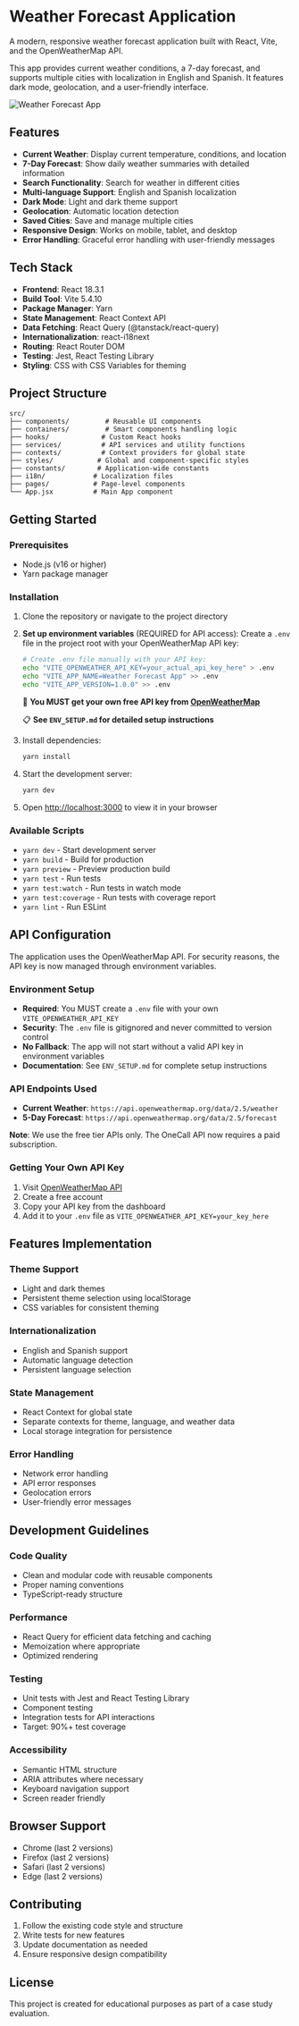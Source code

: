 # Weather Forecast Application

A modern, responsive weather forecast application built with React, Vite, and the OpenWeatherMap API.

This app provides current weather conditions, a 7-day forecast, and supports multiple cities with localization in English and Spanish. It features dark mode, geolocation, and a user-friendly interface.

![Weather Forecast App](https://fabaweatherapp.netlify.app/)

## Features

- **Current Weather**: Display current temperature, conditions, and location
- **7-Day Forecast**: Show daily weather summaries with detailed information
- **Search Functionality**: Search for weather in different cities
- **Multi-language Support**: English and Spanish localization
- **Dark Mode**: Light and dark theme support
- **Geolocation**: Automatic location detection
- **Saved Cities**: Save and manage multiple cities
- **Responsive Design**: Works on mobile, tablet, and desktop
- **Error Handling**: Graceful error handling with user-friendly messages

## Tech Stack

- **Frontend**: React 18.3.1
- **Build Tool**: Vite 5.4.10
- **Package Manager**: Yarn
- **State Management**: React Context API
- **Data Fetching**: React Query (@tanstack/react-query)
- **Internationalization**: react-i18next
- **Routing**: React Router DOM
- **Testing**: Jest, React Testing Library
- **Styling**: CSS with CSS Variables for theming

## Project Structure

```
src/
├── components/         # Reusable UI components
├── containers/         # Smart components handling logic
├── hooks/             # Custom React hooks
├── services/          # API services and utility functions
├── contexts/          # Context providers for global state
├── styles/           # Global and component-specific styles
├── constants/        # Application-wide constants
├── i18n/            # Localization files
├── pages/           # Page-level components
└── App.jsx          # Main App component
```

## Getting Started

### Prerequisites

- Node.js (v16 or higher)
- Yarn package manager

### Installation

1. Clone the repository or navigate to the project directory

2. **Set up environment variables** (REQUIRED for API access):
   Create a `.env` file in the project root with your OpenWeatherMap API key:

   ```bash
   # Create .env file manually with your API key:
   echo "VITE_OPENWEATHER_API_KEY=your_actual_api_key_here" > .env
   echo "VITE_APP_NAME=Weather Forecast App" >> .env
   echo "VITE_APP_VERSION=1.0.0" >> .env
   ```

   🔑 **You MUST get your own free API key from [OpenWeatherMap](https://openweathermap.org/api)**

   📋 **See `ENV_SETUP.md` for detailed setup instructions**

3. Install dependencies:

   ```bash
   yarn install
   ```

4. Start the development server:

   ```bash
   yarn dev
   ```

5. Open [http://localhost:3000](http://localhost:3000) to view it in your browser

### Available Scripts

- `yarn dev` - Start development server
- `yarn build` - Build for production
- `yarn preview` - Preview production build
- `yarn test` - Run tests
- `yarn test:watch` - Run tests in watch mode
- `yarn test:coverage` - Run tests with coverage report
- `yarn lint` - Run ESLint

## API Configuration

The application uses the OpenWeatherMap API. For security reasons, the API key is now managed through environment variables.

### Environment Setup

- **Required**: You MUST create a `.env` file with your own `VITE_OPENWEATHER_API_KEY`
- **Security**: The `.env` file is gitignored and never committed to version control
- **No Fallback**: The app will not start without a valid API key in environment variables
- **Documentation**: See `ENV_SETUP.md` for complete setup instructions

### API Endpoints Used

- **Current Weather**: `https://api.openweathermap.org/data/2.5/weather`
- **5-Day Forecast**: `https://api.openweathermap.org/data/2.5/forecast`

**Note**: We use the free tier APIs only. The OneCall API now requires a paid subscription.

### Getting Your Own API Key

1. Visit [OpenWeatherMap API](https://openweathermap.org/api)
2. Create a free account
3. Copy your API key from the dashboard
4. Add it to your `.env` file as `VITE_OPENWEATHER_API_KEY=your_key_here`

## Features Implementation

### Theme Support

- Light and dark themes
- Persistent theme selection using localStorage
- CSS variables for consistent theming

### Internationalization

- English and Spanish support
- Automatic language detection
- Persistent language selection

### State Management

- React Context for global state
- Separate contexts for theme, language, and weather data
- Local storage integration for persistence

### Error Handling

- Network error handling
- API error responses
- Geolocation errors
- User-friendly error messages

## Development Guidelines

### Code Quality

- Clean and modular code with reusable components
- Proper naming conventions
- TypeScript-ready structure

### Performance

- React Query for efficient data fetching and caching
- Memoization where appropriate
- Optimized rendering

### Testing

- Unit tests with Jest and React Testing Library
- Component testing
- Integration tests for API interactions
- Target: 90%+ test coverage

### Accessibility

- Semantic HTML structure
- ARIA attributes where necessary
- Keyboard navigation support
- Screen reader friendly

## Browser Support

- Chrome (last 2 versions)
- Firefox (last 2 versions)
- Safari (last 2 versions)
- Edge (last 2 versions)

## Contributing

1. Follow the existing code style and structure
2. Write tests for new features
3. Update documentation as needed
4. Ensure responsive design compatibility

## License

This project is created for educational purposes as part of a case study evaluation.
